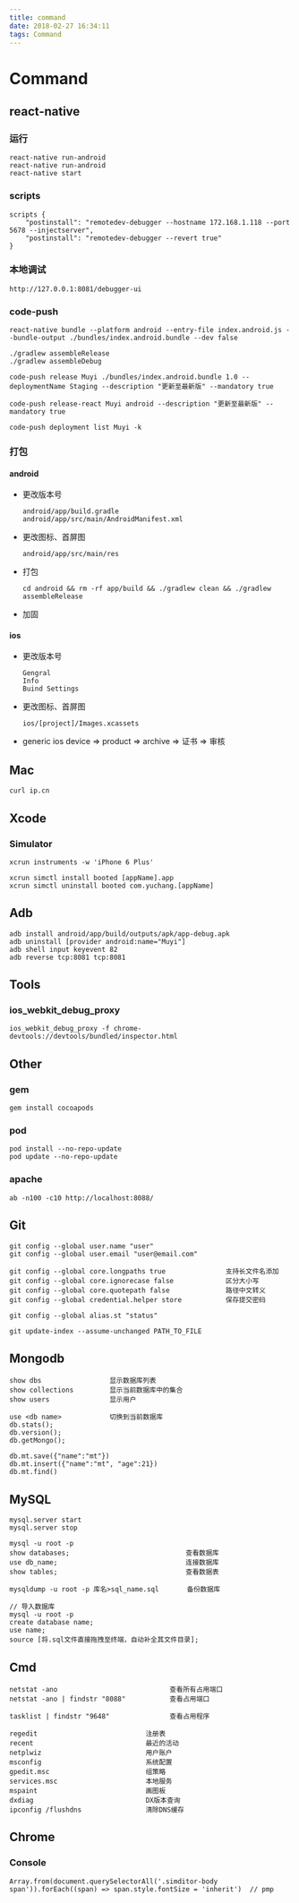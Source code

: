 ```yaml
---
title: command
date: 2018-02-27 16:34:11
tags: Command
---
```


# Command

## react-native

### 运行
```
react-native run-android
react-native run-android
react-native start
```

### scripts
```
scripts {
    "postinstall": "remotedev-debugger --hostname 172.168.1.118 --port 5678 --injectserver",
    "postinstall": "remotedev-debugger --revert true"
}
```

### 本地调试
```
http://127.0.0.1:8081/debugger-ui
```

### code-push
```
react-native bundle --platform android --entry-file index.android.js --bundle-output ./bundles/index.android.bundle --dev false

./gradlew assembleRelease
./gradlew assembleDebug

code-push release Muyi ./bundles/index.android.bundle 1.0 --deploymentName Staging --description "更新至最新版" --mandatory true

code-push release-react Muyi android --description "更新至最新版" --mandatory true

code-push deployment list Muyi -k
```

### 打包

#### android

- 更改版本号  
    ```
    android/app/build.gradle
    android/app/src/main/AndroidManifest.xml
    ```

- 更改图标、首屏图  
    ```
    android/app/src/main/res
    ```

- 打包  
    ```
    cd android && rm -rf app/build && ./gradlew clean && ./gradlew assembleRelease
    ```

- 加固

#### ios

- 更改版本号  
    ```
    Gengral
    Info
    Buind Settings
    ```

- 更改图标、首屏图  
    ```
    ios/[project]/Images.xcassets
    ```

- generic ios device => product => archive => 证书 => 审核

## Mac 

```
curl ip.cn
```

## Xcode 

### Simulator
```
xcrun instruments -w 'iPhone 6 Plus'

xcrun simctl install booted [appName].app
xcrun simctl uninstall booted com.yuchang.[appName]
```

## Adb

```
adb install android/app/build/outputs/apk/app-debug.apk
adb uninstall [provider android:name="Muyi"]
adb shell input keyevent 82
adb reverse tcp:8081 tcp:8081
```

## Tools

### ios_webkit_debug_proxy
```
ios_webkit_debug_proxy -f chrome-devtools://devtools/bundled/inspector.html
```


## Other

### gem 
```
gem install cocoapods
```

### pod 
```
pod install --no-repo-update
pod update --no-repo-update
```

### apache 
```
ab -n100 -c10 http://localhost:8088/
```


## Git 

```
git config --global user.name "user"
git config --global user.email "user@email.com"

git config --global core.longpaths true               支持长文件名添加
git config --global core.ignorecase false             区分大小写
git config --global core.quotepath false              路径中文转义
git config --global credential.helper store           保存提交密码

git config --global alias.st "status"

git update-index --assume-unchanged PATH_TO_FILE
```

## Mongodb

```
show dbs                 显示数据库列表
show collections         显示当前数据库中的集合
show users               显示用户

use <db name>            切换到当前数据库
db.stats();
db.version();
db.getMongo();

db.mt.save({"name":"mt"})
db.mt.insert({"name":"mt", "age":21})
db.mt.find()
```

## MySQL

```
mysql.server start
mysql.server stop

mysql -u root -p
show databases;                             查看数据库
use db_name;                                连接数据库
show tables;                                查看数据表

mysqldump -u root -p 库名>sql_name.sql       备份数据库

// 导入数据库
mysql -u root -p
create database name;
use name;
source [将.sql文件直接拖拽至终端，自动补全其文件目录];
```

## Cmd

```
netstat -ano                            查看所有占用端口
netstat -ano | findstr "8088"           查看占用端口

tasklist | findstr "9648"               查看占用程序

regedit                           注册表
recent                            最近的活动
netplwiz                          用户账户
msconfig                          系统配置
gpedit.msc                        组策略
services.msc                      本地服务
mspaint                           画图板
dxdiag                            DX版本查询
ipconfig /flushdns                清除DNS缓存
```

## Chrome

### Console
```
Array.from(document.querySelectorAll('.simditor-body span')).forEach((span) => span.style.fontSize = 'inherit')  // pmp
```
